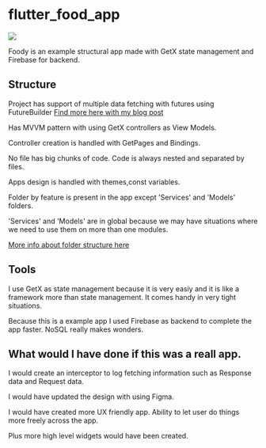 # flutter_food_app

<img src="https://user-images.githubusercontent.com/64107753/178158072-59248728-e6c4-4eeb-9373-df1742ca34dc.png">

Foody is an example structural app made with GetX state management and Firebase for backend.

## Structure

Project has support of multiple data fetching with futures using FutureBuilder [Find more here with my blog post](https://medium.com/@umutarpt/multiple-data-fetching-structure-with-future-builder-dio-and-getx-in-flutter-39f0dfaafe1)

Has MVVM pattern with using GetX controllers as View Models.

Controller creation is handled with GetPages and Bindings.

No file has big chunks of code. Code is always nested and separated by files.

Apps design is handled with themes,const variables.

Folder by feature is present in the app except 'Services' and 'Models' folders.

'Services' and 'Models' are in global because we may have situations where we need to use them on more than one modules.

[More info about folder structure here](https://levelup.gitconnected.com/scalable-flutter-folder-structure-for-big-apps-480a9b266793)

## Tools

I use GetX as state management because it is very easiy and it is like a framework more than state management. It comes handy in very tight situations.

Because this is a example app I used Firebase as backend to complete the app faster. NoSQL really makes wonders.

## What would I have done if this was a reall app.

I would create an interceptor to log fetching information such as Response data and Request data.

I would have updated the design with using Figma.

I would have created more UX friendly app. Ability to let user do things more freely across the app.

Plus more high level widgets would have been created.
